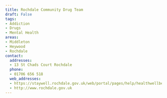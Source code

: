 ```yaml
---
title: Rochdale Community Drug Team
draft: False
tags:
- Addiction
- Drugs
- Mental Health
areas:
- Middleton
- Heywood
- Rochdale
contact:
  addresses:
  - 13 St Chads Court Rochdale
  phone:
  - 01706 656 518
  web_addresses:
  - https://staywell.rochdale.gov.uk/web/portal/pages/help/healthwellbeing/drugs
  - http://www.rochdale.gov.uk
---
```


